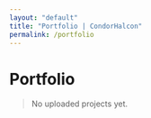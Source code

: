 ```yaml
---
layout: "default"
title: "Portfolio | CondorHalcon"
permalink: /portfolio
---
```


# Portfolio
> No uploaded projects yet.
